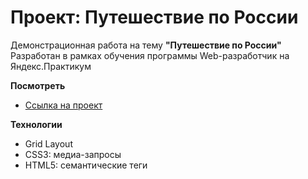 # Проект: Путешествие по России


Демонстрационная работа на тему **"Путешествие по России"**
Разработан в рамках обучения программы Web-разработчик на Яндекс.Практикум

**Посмотреть**

* [Ссылка на проект](https://github.com/20Maribel22/russian-travel)

**Технологии**

* Grid Layout
* CSS3: медиа-запросы
* HTML5: семантические теги
